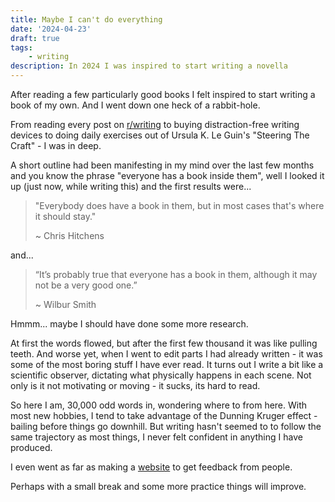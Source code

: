 ```yaml
--- 
title: Maybe I can't do everything
date: '2024-04-23'
draft: true
tags: 
    - writing
description: In 2024 I was inspired to start writing a novella
---
```


After reading a few particularly good books I felt inspired to start writing a book of my own. And I went down one heck of a rabbit-hole.

From reading every post on [r/writing](https://reddit.com/r/writing) to buying distraction-free writing devices to doing daily exercises out of Ursula K. Le Guin's "Steering The Craft" - I was in deep.

A short outline had been manifesting in my mind over the last few months and you know the phrase "everyone has a book inside them", well I looked it up (just now, while writing this) and the first results were...

> "Everybody does have a book in them, but in most cases that's where it should stay."
>
> ~ Chris Hitchens

and...

> “It’s probably true that everyone has a book in them, although it may not be a very good one.”
>
> ~ Wilbur Smith

Hmmm... maybe I should have done some more research.

At first the words flowed, but after the first few thousand it was like pulling teeth. And worse yet, when I went to edit parts I had already written - it was some of the most boring stuff I have ever read. It turns out I write a bit like a scientific observer, dictating what physically happens in each scene. Not only is it not motivating or moving - it sucks, its hard to read.

So here I am, 30,000 odd words in, wondering where to from here. With most new hobbies, I tend to take advantage of the Dunning Kruger effect - bailing before things go downhill. But writing hasn't seemed to to follow the same trajectory as most things, I never felt confident in anything I have produced.

I even went as far as making a [website](https://baugi.jonoshields.com) to get feedback from people. 

Perhaps with a small break and some more practice things will improve.